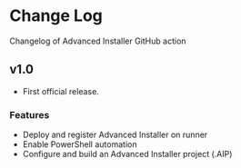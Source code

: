 # Change Log

Changelog of Advanced Installer GitHub action

## v1.0

* First official release.

### Features

* Deploy and register Advanced Installer on runner
* Enable PowerShell automation
* Configure and build an Advanced Installer project (.AIP)

